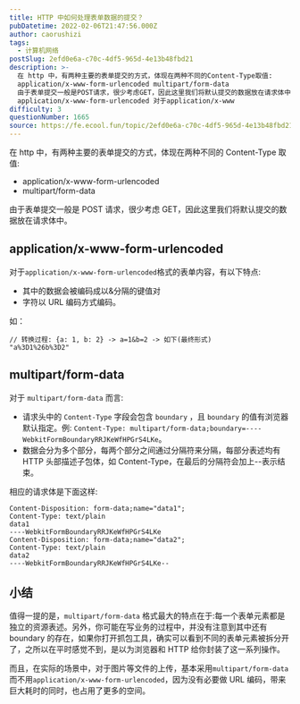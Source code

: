 ```yaml
---
title: HTTP 中如何处理表单数据的提交？
pubDatetime: 2022-02-06T21:47:56.000Z
author: caorushizi
tags:
  - 计算机网络
postSlug: 2efd0e6a-c70c-4df5-965d-4e13b48fbd21
description: >-
  在 http 中，有两种主要的表单提交的方式，体现在两种不同的Content-Type取值:
  application/x-www-form-urlencoded multipart/form-data
  由于表单提交一般是POST请求，很少考虑GET，因此这里我们将默认提交的数据放在请求体中。
  application/x-www-form-urlencoded 对于application/x-www
difficulty: 3
questionNumber: 1665
source: https://fe.ecool.fun/topic/2efd0e6a-c70c-4df5-965d-4e13b48fbd21
---
```


在 http 中，有两种主要的表单提交的方式，体现在两种不同的 Content-Type 取值:

- application/x-www-form-urlencoded
- multipart/form-data

由于表单提交一般是 POST 请求，很少考虑 GET，因此这里我们将默认提交的数据放在请求体中。

## application/x-www-form-urlencoded

对于`application/x-www-form-urlencoded`格式的表单内容，有以下特点:

- 其中的数据会被编码成以&分隔的键值对
- 字符以 URL 编码方式编码。

如：

```
// 转换过程: {a: 1, b: 2} -> a=1&b=2 -> 如下(最终形式)
"a%3D1%26b%3D2"
```

## multipart/form-data

对于 `multipart/form-data` 而言:

- 请求头中的 `Content-Type` 字段会包含 `boundary` ，且 `boundary` 的值有浏览器默认指定。例: `Content-Type: multipart/form-data;boundary=----WebkitFormBoundaryRRJKeWfHPGrS4LKe`。
- 数据会分为多个部分，每两个部分之间通过分隔符来分隔，每部分表述均有 HTTP 头部描述子包体，如 Content-Type，在最后的分隔符会加上--表示结束。

相应的请求体是下面这样:

```
Content-Disposition: form-data;name="data1";
Content-Type: text/plain
data1
----WebkitFormBoundaryRRJKeWfHPGrS4LKe
Content-Disposition: form-data;name="data2";
Content-Type: text/plain
data2
----WebkitFormBoundaryRRJKeWfHPGrS4LKe--
```

## 小结

值得一提的是，`multipart/form-data` 格式最大的特点在于:每一个表单元素都是独立的资源表述。另外，你可能在写业务的过程中，并没有注意到其中还有 boundary 的存在，如果你打开抓包工具，确实可以看到不同的表单元素被拆分开了，之所以在平时感觉不到，是以为浏览器和 HTTP 给你封装了这一系列操作。

而且，在实际的场景中，对于图片等文件的上传，基本采用`multipart/form-data`而不用`application/x-www-form-urlencoded`，因为没有必要做 URL 编码，带来巨大耗时的同时，也占用了更多的空间。
